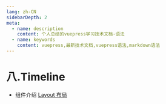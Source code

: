 ```yaml
---
lang: zh-CN
sidebarDepth: 2
meta:
  - name: description
    content: 个人总结的vuepress学习技术文档-语法
  - name: keywords
    content: vuepress,最新技术文档,vuepress语法,markdown语法
---
```


# 八.Timeline

- 组件介绍
  [Layout 布局](https://element-plus.gitee.io/#/zh-CN/component/layout)
